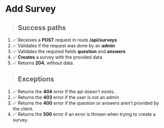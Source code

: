 # Add Survey

> ## Success paths

1. ✅ Receives a **POST** request in route **/api/surveys**
2. ✅ Validates if the request was done by an **admin**
3. ✅ Validates the required fields **question** and **answers**
4. ✅ **Creates** a survey with the provided data
5. ✅ Returns **204**, without data.

> ## Exceptions

1. ✅ Returns the **404** error if the api doesn't exists.
2. ✅ Returns the **403** error if the user is not an admin
3. ✅ Returns the **400** error if the question or answers aren't provided by the client.
4. ✅ Returns the **500** error if an error is thrown when trying to create a survey.

